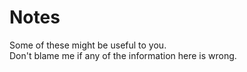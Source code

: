 # Notes

Some of these might be useful to you.  
Don't blame me if any of the information here is wrong.  
